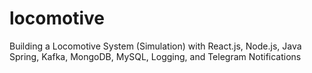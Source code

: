 # locomotive
 Building a Locomotive System (Simulation) with React.js, Node.js, Java Spring, Kafka, MongoDB, MySQL, Logging, and Telegram Notifications

